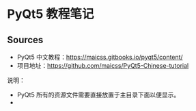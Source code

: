 # PyQt5 教程笔记

## Sources

- PyQt5 中文教程：https://maicss.gitbooks.io/pyqt5/content/
- 项目地址：https://github.com/maicss/PyQt5-Chinese-tutorial









说明：

- PyQt5 所有的资源文件需要直接放置于主目录下面以便显示。
- 